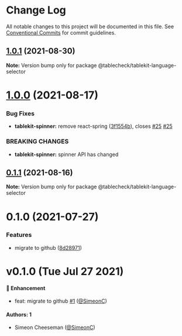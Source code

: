 # Change Log

All notable changes to this project will be documented in this file.
See [Conventional Commits](https://conventionalcommits.org) for commit guidelines.

## [1.0.1](https://github.com/tablecheck/tablekit/compare/@tablecheck/tablekit-language-selector@1.0.0...@tablecheck/tablekit-language-selector@1.0.1) (2021-08-30)

**Note:** Version bump only for package @tablecheck/tablekit-language-selector





# [1.0.0](https://github.com/tablecheck/tablekit/compare/@tablecheck/tablekit-language-selector@0.1.1...@tablecheck/tablekit-language-selector@1.0.0) (2021-08-17)


### Bug Fixes

* **tablekit-spinner:** remove react-spring ([3f1554b](https://github.com/tablecheck/tablekit/commit/3f1554b5624ae39ea68f146224a157d297813522)), closes [#25](https://github.com/tablecheck/tablekit/issues/25) [#25](https://github.com/tablecheck/tablekit/issues/25)


### BREAKING CHANGES

* **tablekit-spinner:** spinner API has changed





## [0.1.1](https://github.com/tablecheck/tablekit/compare/@tablecheck/tablekit-language-selector@0.1.0...@tablecheck/tablekit-language-selector@0.1.1) (2021-08-16)

**Note:** Version bump only for package @tablecheck/tablekit-language-selector





# 0.1.0 (2021-07-27)


### Features

* migrate to github ([8d28971](https://github.com/tablecheck/tablekit/commit/8d28971175010fcb2a3cd9c48a749e7af1bdc9f9))





# v0.1.0 (Tue Jul 27 2021)

#### 🚀 Enhancement

- feat: migrate to github [#1](https://github.com/tablecheck/tablekit/pull/1) ([@SimeonC](https://github.com/SimeonC))

#### Authors: 1

- Simeon Cheeseman ([@SimeonC](https://github.com/SimeonC))
